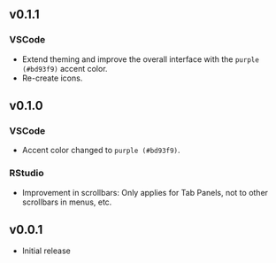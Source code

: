 ## v0.1.1

### VSCode

-   Extend theming and improve the overall interface with the `purple (#bd93f9)`
    accent color.
-   Re-create icons.

## v0.1.0

### VSCode

-   Accent color changed to `purple (#bd93f9)`.

### RStudio

-   Improvement in scrollbars: Only applies for Tab Panels, not to other
    scrollbars in menus, etc.

## v0.0.1

-   Initial release
